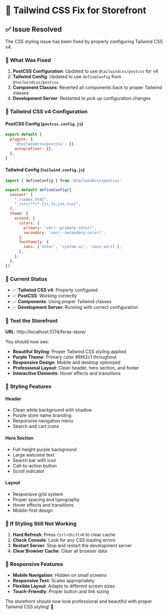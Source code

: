 # 🎨 Tailwind CSS Fix for Storefront

## ✅ **Issue Resolved**

The CSS styling issue has been fixed by properly configuring Tailwind CSS v4.

### 🔧 **What Was Fixed**

1. **PostCSS Configuration**: Updated to use `@tailwindcss/postcss` for v4
2. **Tailwind Config**: Updated to use `defineConfig` from `@tailwindcss/postcss`
3. **Component Classes**: Reverted all components back to proper Tailwind classes
4. **Development Server**: Restarted to pick up configuration changes

### 🎨 **Tailwind CSS v4 Configuration**

#### PostCSS Config (`postcss.config.js`)
```javascript
export default {
  plugins: {
    '@tailwindcss/postcss': {},
    autoprefixer: {},
  },
}
```

#### Tailwind Config (`tailwind.config.js`)
```javascript
import { defineConfig } from '@tailwindcss/postcss'

export default defineConfig({
  content: [
    "./index.html",
    "./src/**/*.{js,ts,jsx,tsx}",
  ],
  theme: {
    extend: {
      colors: {
        primary: 'var(--primary-color)',
        secondary: 'var(--secondary-color)',
      },
      fontFamily: {
        sans: ['Inter', 'system-ui', 'sans-serif'],
      },
    },
  },
})
```

### 🚀 **Current Status**

- ✅ **Tailwind CSS v4**: Properly configured
- ✅ **PostCSS**: Working correctly
- ✅ **Components**: Using proper Tailwind classes
- ✅ **Development Server**: Running with correct configuration

### 🧪 **Test the Storefront**

**URL**: http://localhost:5174/feras-store/

You should now see:
- **Beautiful Styling**: Proper Tailwind CSS styling applied
- **Purple Theme**: Primary color #6f42c1 throughout
- **Responsive Design**: Mobile and desktop optimized
- **Professional Layout**: Clean header, hero section, and footer
- **Interactive Elements**: Hover effects and transitions

### 🎨 **Styling Features**

#### Header
- Clean white background with shadow
- Purple store name branding
- Responsive navigation menu
- Search and cart icons

#### Hero Section
- Full-height purple background
- Large welcome text
- Search bar with icon
- Call-to-action button
- Scroll indicator

#### Layout
- Responsive grid system
- Proper spacing and typography
- Hover effects and transitions
- Mobile-first design

### 🔄 **If Styling Still Not Working**

1. **Hard Refresh**: Press `Ctrl+Shift+R` to clear cache
2. **Check Console**: Look for any CSS loading errors
3. **Restart Server**: Stop and restart the development server
4. **Clear Browser Cache**: Clear all browser data

### 📱 **Responsive Features**

- **Mobile Navigation**: Hidden on small screens
- **Responsive Text**: Scales appropriately
- **Flexible Layout**: Adapts to different screen sizes
- **Touch-Friendly**: Proper button and link sizing

The storefront should now look professional and beautiful with proper Tailwind CSS styling! 🎉



